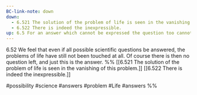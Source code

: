```yaml
---
BC-link-note: down
down:
  - 6.521 The solution of the problem of life is seen in the vanishing of this problem.
  - 6.522 There is indeed the inexpressible.
up: 6.5 For an answer which cannot be expressed the question too cannot be expressed.
---
```

6.52 We feel that even if all possible scientific questions be answered, the problems of life have still not been touched at all. Of course there is then no question left, and just this is the answer.
%%
[[6.521 The solution of the problem of life is seen in the vanishing of this problem.]]
[[6.522 There is indeed the inexpressible.]]

#possibility #science #answers #problem #Life #answers %%